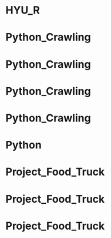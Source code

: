 # HYU_R
# Python_Crawling
# Python_Crawling
# Python_Crawling
# Python_Crawling
# Python
# Project_Food_Truck
# Project_Food_Truck
# Project_Food_Truck
